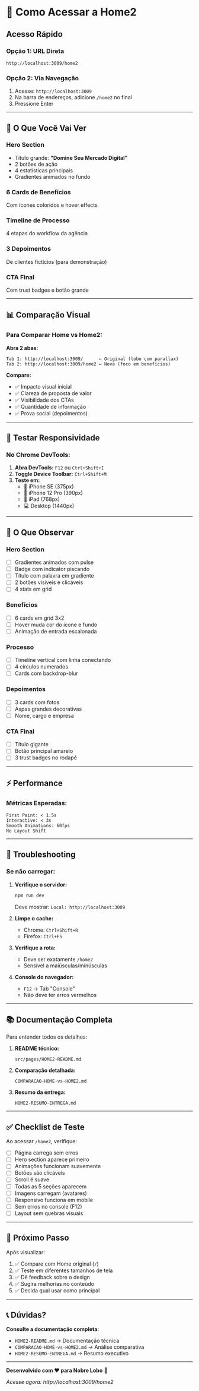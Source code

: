 # 🚀 Como Acessar a Home2

## Acesso Rápido

### Opção 1: URL Direta
```
http://localhost:3009/home2
```

### Opção 2: Via Navegação
1. Acesse: `http://localhost:3009`
2. Na barra de endereços, adicione `/home2` no final
3. Pressione Enter

---

## 🎯 O Que Você Vai Ver

### Hero Section
- Título grande: **"Domine Seu Mercado Digital"**
- 2 botões de ação
- 4 estatísticas principais
- Gradientes animados no fundo

### 6 Cards de Benefícios
Com ícones coloridos e hover effects

### Timeline de Processo
4 etapas do workflow da agência

### 3 Depoimentos
De clientes fictícios (para demonstração)

### CTA Final
Com trust badges e botão grande

---

## 📊 Comparação Visual

### Para Comparar Home vs Home2:

**Abra 2 abas:**
```
Tab 1: http://localhost:3009/      ← Original (lobo com parallax)
Tab 2: http://localhost:3009/home2 ← Nova (foco em benefícios)
```

**Compare:**
- ✅ Impacto visual inicial
- ✅ Clareza de proposta de valor
- ✅ Visibilidade dos CTAs
- ✅ Quantidade de informação
- ✅ Prova social (depoimentos)

---

## 📱 Testar Responsividade

### No Chrome DevTools:

1. **Abra DevTools:** `F12` ou `Ctrl+Shift+I`
2. **Toggle Device Toolbar:** `Ctrl+Shift+M`
3. **Teste em:**
   - 📱 iPhone SE (375px)
   - 📱 iPhone 12 Pro (390px)
   - 📱 iPad (768px)
   - 💻 Desktop (1440px)

---

## 🎨 O Que Observar

### Hero Section
- [ ] Gradientes animados com pulse
- [ ] Badge com indicator piscando
- [ ] Título com palavra em gradiente
- [ ] 2 botões visíveis e clicáveis
- [ ] 4 stats em grid

### Benefícios
- [ ] 6 cards em grid 3x2
- [ ] Hover muda cor do ícone e fundo
- [ ] Animação de entrada escalonada

### Processo
- [ ] Timeline vertical com linha conectando
- [ ] 4 círculos numerados
- [ ] Cards com backdrop-blur

### Depoimentos
- [ ] 3 cards com fotos
- [ ] Aspas grandes decorativas
- [ ] Nome, cargo e empresa

### CTA Final
- [ ] Título gigante
- [ ] Botão principal amarelo
- [ ] 3 trust badges no rodapé

---

## ⚡ Performance

### Métricas Esperadas:
```
First Paint: < 1.5s
Interactive: < 3s
Smooth Animations: 60fps
No Layout Shift
```

---

## 🐛 Troubleshooting

### Se não carregar:

1. **Verifique o servidor:**
   ```bash
   npm run dev
   ```
   Deve mostrar: `Local: http://localhost:3009`

2. **Limpe o cache:**
   - Chrome: `Ctrl+Shift+R`
   - Firefox: `Ctrl+F5`

3. **Verifique a rota:**
   - Deve ser exatamente `/home2`
   - Sensível a maiúsculas/minúsculas

4. **Console do navegador:**
   - `F12` → Tab "Console"
   - Não deve ter erros vermelhos

---

## 📚 Documentação Completa

Para entender todos os detalhes:

1. **README técnico:**
   ```
   src/pages/HOME2-README.md
   ```

2. **Comparação detalhada:**
   ```
   COMPARACAO-HOME-vs-HOME2.md
   ```

3. **Resumo da entrega:**
   ```
   HOME2-RESUMO-ENTREGA.md
   ```

---

## ✅ Checklist de Teste

Ao acessar `/home2`, verifique:

- [ ] Página carrega sem erros
- [ ] Hero section aparece primeiro
- [ ] Animações funcionam suavemente
- [ ] Botões são clicáveis
- [ ] Scroll é suave
- [ ] Todas as 5 seções aparecem
- [ ] Imagens carregam (avatares)
- [ ] Responsivo funciona em mobile
- [ ] Sem erros no console (F12)
- [ ] Layout sem quebras visuais

---

## 🎯 Próximo Passo

Após visualizar:

1. ✅ Compare com Home original (`/`)
2. ✅ Teste em diferentes tamanhos de tela
3. ✅ Dê feedback sobre o design
4. ✅ Sugira melhorias no conteúdo
5. ✅ Decida qual usar como principal

---

## 📞 Dúvidas?

**Consulte a documentação completa:**
- `HOME2-README.md` → Documentação técnica
- `COMPARACAO-HOME-vs-HOME2.md` → Análise comparativa
- `HOME2-RESUMO-ENTREGA.md` → Resumo executivo

---

**Desenvolvido com ❤️ para Nobre Lobo** 🐺

*Acesse agora: http://localhost:3009/home2*

